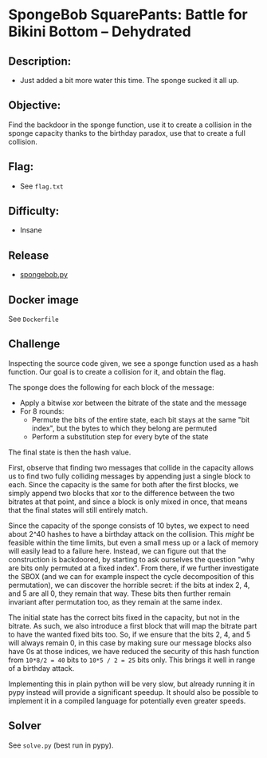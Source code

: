 # SpongeBob SquarePants: Battle for Bikini Bottom – Dehydrated

## Description:

* Just added a bit more water this time. The sponge sucked it all up.

## Objective:

Find the backdoor in the sponge function, use it to create a collision in the sponge capacity thanks to the birthday paradox, use that to create a full collision.

## Flag:

* See `flag.txt`

## Difficulty:

* Insane

## Release

- [spongebob.py](spongebob.py)

## Docker image

See `Dockerfile`

## Challenge

Inspecting the source code given, we see a sponge function used as a hash function.
Our goal is to create a collision for it, and obtain the flag.

The sponge does the following for each block of the message:

- Apply a bitwise xor between the bitrate of the state and the message
- For 8 rounds:
    - Permute the bits of the entire state, each bit stays at the same "bit index", but the bytes to which they belong are permuted
    - Perform a substitution step for every byte of the state

The final state is then the hash value.

First, observe that finding two messages that collide in the capacity allows us
to find two fully colliding messages by appending just a single block to each.
Since the capacity is the same for both after the first blocks, we simply append two blocks that
xor to the difference between the two bitrates at that point, and since a block is only mixed in once,
that means that the final states will still entirely match.

Since the capacity of the sponge consists of 10 bytes, we expect to need about 2^40 hashes to have a birthday attack on the collision.
This *might* be feasible within the time limits, but even a small mess up or a lack of memory
will easily lead to a failure here.
Instead, we can figure out that the construction is backdoored, by starting to ask ourselves the question "why are bits only permuted at a fixed index".
From there, if we further investigate the SBOX (and we can for example inspect the cycle decomposition of this permutation),
we can discover the horrible secret: if the bits at index 2, 4, and 5 are all 0, they remain that way.
These bits then further remain invariant after permutation too, as they remain at the same index.

The initial state has the correct bits fixed in the capacity, but not in the bitrate.
As such, we also introduce a first block that will map the bitrate part to have the wanted fixed bits too.
So, if we ensure that the bits 2, 4, and 5 will always remain 0, in this case by making sure
our message blocks also have 0s at those indices, we have reduced the security of this hash function
from `10*8/2 = 40` bits to `10*5 / 2 = 25` bits only.
This brings it well in range of a birthday attack.

Implementing this in plain python will be very slow, but already running it in pypy instead will provide a
significant speedup. It should also be possible to implement it in a compiled language for potentially even greater speeds.

## Solver

See `solve.py` (best run in pypy).
